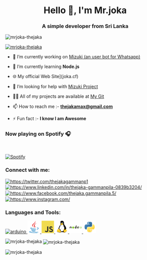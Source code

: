 

<h1 align="center">Hello 👋, I'm Mr.joka</h1>
<h3 align="center">A simple developer from Sri Lanka</h3>

<p align="left"> <img src="https://komarev.com/ghpvc/?username=mrjoka-thejaka&label=Profile%20views&color=0e75b6&style=flat" alt="mrjoka-thejaka" /> </p>

<p align="left"> <a href="https://github.com/ryo-ma/github-profile-trophy"><img src="https://github-profile-trophy.vercel.app/?username=mrjoka-thejaka" alt="mrjoka-thejaka" /></a> </p>


- 🔭 I’m currently working on [Mizuki (an user bot for Whatsapp)](https://github.com/MrJoka-Thejaka/Mizuki)

- 🌱 I’m currently learning **Node.js**

- 🌐 My official Web Site](joka.cf)

- 🤝 I’m looking for help with [Mizuki Project](https://github.com/MrJoka-Thejaka/Mizuki)

- 👨‍💻 All of my projects are available at [My Git](https://github.com/MrJoka-Thejaka)

- 📫 How to reach me :- **thejakamax@gmail.com**

- ⚡ Fun fact :- **I know I am Awesome**

### Now playing on Spotify 🎧


<tr>
<td width="500%">

&nbsp; <br>

[![Spotify](https://novatorem-3sfvn1kre-mrjoka-thejaka.vercel.app/api/spotify)](https://open.spotify.com/user/Thejaka)

</td>
<td width="500%">

<h3 align="left">Connect with me:</h3>
<p align="left">
<a href="https://twitter.com/thejakagammanp1" target="blank"><img align="center" src="https://raw.githubusercontent.com/rahuldkjain/github-profile-readme-generator/master/src/images/icons/Social/twitter.svg" alt="https://twitter.com/thejakagammanp1" height="30" width="40" /></a>
<a href="https://linkedin.com/in/thejaka-gammanpila-0839b3204/" target="blank"><img align="center" src="https://raw.githubusercontent.com/rahuldkjain/github-profile-readme-generator/master/src/images/icons/Social/linked-in-alt.svg" alt="https://www.linkedin.com/in/thejaka-gammanpila-0839b3204/" height="30" width="40" /></a>
<a href="https://fb.com//thejaka.gammanpila.5/" target="blank"><img align="center" src="https://raw.githubusercontent.com/rahuldkjain/github-profile-readme-generator/master/src/images/icons/Social/facebook.svg" alt="https://www.facebook.com/thejaka.gammanpila.5/" height="30" width="40" /></a>
<a href="https://instagram.com/" target="blank"><img align="center" src="https://raw.githubusercontent.com/rahuldkjain/github-profile-readme-generator/master/src/images/icons/Social/instagram.svg" alt="https://www.instagram.com/" height="30" width="40" /></a>
</p>

<h3 align="left">Languages and Tools:</h3>
<p align="left"> <a href="https://www.arduino.cc/" target="_blank"> <img src="https://cdn.worldvectorlogo.com/logos/arduino-1.svg" alt="arduino" width="40" height="40"/> </a> <a href="https://www.java.com" target="_blank"> <img src="https://raw.githubusercontent.com/devicons/devicon/master/icons/java/java-original.svg" alt="java" width="40" height="40"/> </a> <a href="https://developer.mozilla.org/en-US/docs/Web/JavaScript" target="_blank"> <img src="https://raw.githubusercontent.com/devicons/devicon/master/icons/javascript/javascript-original.svg" alt="javascript" width="40" height="40"/> </a> <a href="https://www.linux.org/" target="_blank"> <img src="https://raw.githubusercontent.com/devicons/devicon/master/icons/linux/linux-original.svg" alt="linux" width="40" height="40"/> </a> <a href="https://nodejs.org" target="_blank"> <img src="https://raw.githubusercontent.com/devicons/devicon/master/icons/nodejs/nodejs-original-wordmark.svg" alt="nodejs" width="40" height="40"/> </a> <a href="https://www.python.org" target="_blank"> <img src="https://raw.githubusercontent.com/devicons/devicon/master/icons/python/python-original.svg" alt="python" width="40" height="40"/> </a> </p>

<p><img align="left" src="https://github-readme-stats.vercel.app/api/top-langs?username=mrjoka-thejaka&show_icons=true&locale=en&layout=compact" alt="mrjoka-thejaka" /></p>

<p>&nbsp;<img align="center" src="https://github-readme-stats.vercel.app/api?username=mrjoka-thejaka&show_icons=true&locale=en" alt="mrjoka-thejaka" /></p>

<p><img align="center" src="https://github-readme-streak-stats.herokuapp.com/?user=mrjoka-thejaka&" alt="mrjoka-thejaka" /></p>













